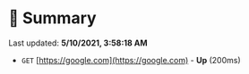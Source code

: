 # 📖 Summary
Last updated: **5/10/2021, 3:58:18 AM**

- `GET` [https://google.com](https://google.com) - **Up** (200ms)
